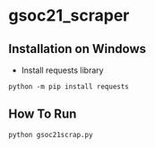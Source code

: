 # gsoc21_scraper


## Installation on Windows
- Install requests library
```
python -m pip install requests
```

## How To Run
```
python gsoc21scrap.py
```
